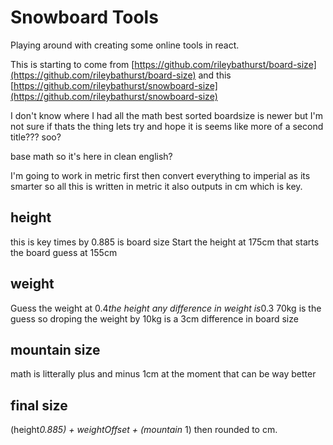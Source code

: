 # Snowboard Tools

Playing around with creating some online tools in react.

This is starting to come from [https://github.com/rileybathurst/board-size](https://github.com/rileybathurst/board-size) and this [https://github.com/rileybathurst/snowboard-size](https://github.com/rileybathurst/snowboard-size)

I don't know where I had all the math best sorted
boardsize is newer but I'm not sure if thats the thing
lets try and hope it is
seems like more of a second title??? soo?

base math so it's here in clean english?

I'm going to work in metric first then convert everything to imperial as its smarter
so all this is written in metric
it also outputs in cm which is key.

## height

this is key
times by 0.885 is board size
Start the height at 175cm
that starts the board guess at 155cm

## weight

Guess the weight at 0.4*the height
any difference in weight is*0.3
70kg is the guess
so droping the weight by 10kg is a 3cm difference in board size

## mountain size

math is litterally plus and minus 1cm at the moment that can be way better

## final size

(height*0.885) + weightOffset + (mountain* 1)
then rounded to cm.
